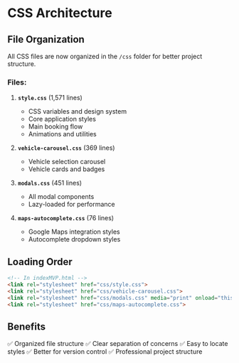 # CSS Architecture

## File Organization

All CSS files are now organized in the `/css` folder for better project structure.

### Files:

1. **`style.css`** (1,571 lines)
   - CSS variables and design system
   - Core application styles
   - Main booking flow
   - Animations and utilities

2. **`vehicle-carousel.css`** (369 lines)
   - Vehicle selection carousel
   - Vehicle cards and badges

3. **`modals.css`** (451 lines)
   - All modal components
   - Lazy-loaded for performance

4. **`maps-autocomplete.css`** (76 lines)
   - Google Maps integration styles
   - Autocomplete dropdown styles

## Loading Order

```html
<!-- In indexMVP.html -->
<link rel="stylesheet" href="css/style.css">
<link rel="stylesheet" href="css/vehicle-carousel.css">
<link rel="stylesheet" href="css/modals.css" media="print" onload="this.media='all'">
<link rel="stylesheet" href="css/maps-autocomplete.css">
```

## Benefits

✅ Organized file structure
✅ Clear separation of concerns
✅ Easy to locate styles
✅ Better for version control
✅ Professional project structure